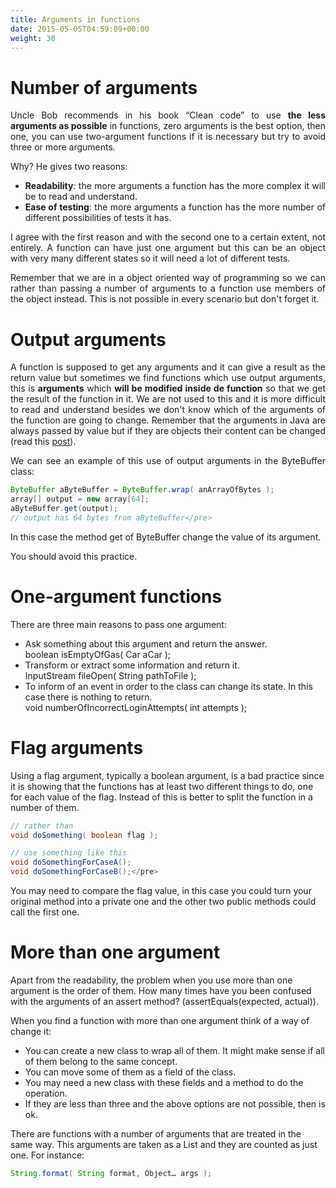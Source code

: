 ```yaml
---
title: Arguments in functions
date: 2015-05-05T04:59:09+00:00
weight: 30
---
```

<h1 style="text-align: justify">
  Number of arguments
</h1>

<p style="text-align: justify">
  Uncle Bob recommends in his book &#8220;Clean code&#8221; to use <strong>the less arguments as possible</strong> in functions, zero arguments is the best option, then one, you can use two-argument functions if it is necessary but try to avoid three or more arguments.
</p>

<p style="text-align: justify">
  Why? He gives two reasons:
</p>

<ul style="text-align: justify">
  <li style="text-align: justify">
    <strong>Readability</strong>: the more arguments a function has the more complex it will be to read and understand.
  </li>
  <li style="text-align: justify">
    <strong>Ease of testing</strong>: the more arguments a function has the more number of different possibilities of tests it has.
  </li>
</ul>

<p style="text-align: justify">
  I agree with the first reason and with the second one to a certain extent, not entirely. A function can have just one argument but this can be an object with very many different states so it will need a lot of different tests.
</p>

<p style="text-align: justify">
  Remember that we are in a object oriented way of programming so we can rather than passing a number of arguments to a function use members of the object instead. This is not possible in every scenario but don't forget it.
</p>

<h1 style="text-align: justify">
  Output arguments
</h1>

<p style="text-align: justify">
  A function is supposed to get any arguments and it can give a result as the return value but sometimes we find functions which use output arguments, this is <strong>arguments</strong> which <strong>will be modified inside de function</strong> so that we get the result of the function in it. We are not used to this and it is more difficult to read and understand besides we don't know which of the arguments of the function are going to change. Remember that the arguments in Java are always passed by value but if they are objects their content can be changed (read this <a href="https://www.joseoc.com/blog/parametros-por-valor-o-por-referencia-en-java/">post</a>).
</p>

<p style="text-align: justify">
  We can see an example of this use of output arguments in the ByteBuffer class:
</p>

```java
ByteBuffer aByteBuffer = ByteBuffer.wrap( anArrayOfBytes );
array[] output = new array[64];
aByteBuffer.get(output); 
// output has 64 bytes from aByteBuffer</pre>
```

In this case the method get of ByteBuffer change the value of its argument.

You should avoid this practice.

# One-argument functions

There are three main reasons to pass one argument:

  * Ask something about this argument and return the answer.  
    <span class="lang:java decode:true  crayon-inline">boolean isEmptyOfGas( Car aCar );</span> 
  * Transform or extract some information and return it.  
    <span class="lang:java decode:true  crayon-inline">InputStream fileOpen( String pathToFile );</span> 
  * To inform of an event in order to the class can change its state. In this case there is nothing to return.  
    <span class="lang:java decode:true  crayon-inline ">void numberOfIncorrectLoginAttempts( int attempts );</span> 

# Flag arguments

Using a flag argument, typically a boolean argument, is a bad practice since it is showing that the functions has at least two different things to do, one for each value of the flag. Instead of this is better to split the function in a number of them.

```java
// rather than
void doSomething( boolean flag );

// use something like this
void doSomethingForCaseA();
void doSomethingForCaseB();</pre>
```

You may need to compare the flag value, in this case you could turn your original method into a private one and the other two public methods could call the first one.

# More than one argument

Apart from the readability, the problem when you use more than one argument is the order of them. How many times have you been confused with the arguments of an assert method? (assertEquals(expected, actual)).

When you find a function with more than one argument think of a way of change it:

  * You can create a new class to wrap all of them. It might make sense if all of them belong to the same concept.
  * You can move some of them as a field of the class.
  * You may need a new class with these fields and a method to do the operation.
  * If they are less than three and the above options are not possible, then is ok.

There are functions with a number of arguments that are treated in the same way. This arguments are taken as a List and they are counted as just one. For instance:

```java
String.format( String format, Object… args );
```